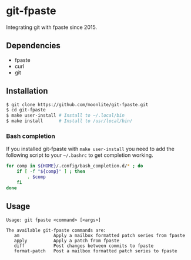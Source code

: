 # git-fpaste

Integrating git with fpaste since 2015.

## Dependencies

- fpaste
- curl
- git


## Installation

```bash
$ git clone https://github.com/moonlite/git-fpaste.git
$ cd git-fpaste
$ make user-install # Install to ~/.local/bin
$ make install      # Install to /usr/local/bin/
```

### Bash completion

If you installed git-fpaste with `make user-install` you need to add the following script to your `~/.bashrc` to get completion working.

```bash
for comp in ${HOME}/.config/bash_completion.d/* ; do
    if [ -f "${comp}" ] ; then
        . $comp
    fi
done

```


## Usage

    Usage: git fpaste <command> [<args>]
    
    The available git-fpaste commands are:
       am             Apply a mailbox formatted patch series from fpaste
       apply          Apply a patch from fpaste
       diff           Post changes between commits to fpaste
       format-patch   Post a mailbox formatted patch series to fpaste

